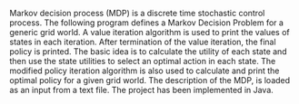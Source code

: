 Markov decision process (MDP) is a discrete time stochastic control process. The following program defines a Markov Decision Problem for a generic grid world. A value iteration algorithm is used to print the values of states in each iteration. After termination of the value iteration, the final policy is printed. The basic idea is to calculate the utility of each state and then use the state utilities to select an optimal action in each state.
The modified policy iteration algorithm is also used to calculate and print the optimal policy for a given grid world. The description of the MDP, is loaded as an input from a text file. The project has been implemented in Java.
